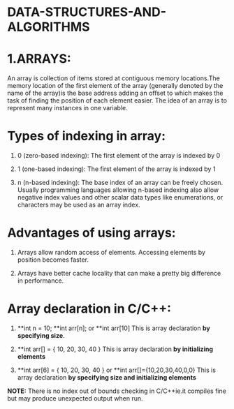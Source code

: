 # DATA-STRUCTURES-AND-ALGORITHMS


# 1.ARRAYS:


An array is collection of items stored at contiguous memory locations.The memory location of the first element of the array (generally denoted by the name of the array)is the base address adding an offset to which makes the task of finding the position of each element easier. The idea of an array is to represent many instances in one variable.

# Types of indexing in array:
1. 0 (zero-based indexing): The first element of the array is indexed by 0

2. 1 (one-based indexing): The first element of the array is indexed by 1

3. n (n-based indexing): The base index of an array can be freely chosen. Usually programming languages allowing n-based indexing also allow negative index values and other scalar data types like enumerations, or characters may be used as an array index.

# Advantages of using arrays:

1. Arrays allow random access of elements. Accessing elements by position becomes faster.

2. Arrays have better cache locality that can make a pretty big difference in performance.

# Array declaration in C/C++:

   1. **int n = 10; 
      **int arr[n];
      or
      **int arr[10]
      This is array declaration **by specifying size**.
      
   2. **int arr[] = { 10, 20, 30, 40 } 
      This is array declaration **by initializing elements**
     

   3. **int arr[6] = { 10, 20, 30, 40 } 
      or
      **int arr[]={10,20,30,40,0,0}
      This is array declaration **by specifying size and initializing  elements**
      
      
   **NOTE:** There is no index out of bounds checking in C/C++ie.it compiles fine but may produce unexpected output when run.







